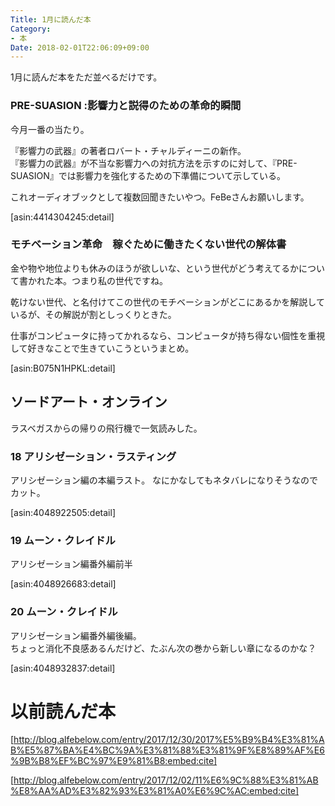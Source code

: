 ```yaml
---
Title: 1月に読んだ本
Category:
- 本
Date: 2018-02-01T22:06:09+09:00
---
```


1月に読んだ本をただ並べるだけです。

### PRE-SUASION :影響力と説得のための革命的瞬間

今月一番の当たり。

『影響力の武器』の著者ロバート・チャルディーニの新作。  
『影響力の武器』が不当な影響力への対抗方法を示すのに対して、『PRE-SUASION』では影響力を強化するための下準備について示している。

これオーディオブックとして複数回聞きたいやつ。FeBeさんお願いします。

[asin:4414304245:detail]



### モチベーション革命　稼ぐために働きたくない世代の解体書

金や物や地位よりも休みのほうが欲しいな、という世代がどう考えてるかについて書かれた本。つまり私の世代ですね。

乾けない世代、と名付けてこの世代のモチベーションがどこにあるかを解説しているが、その解説が割としっくりときた。

仕事がコンピュータに持ってかれるなら、コンピュータが持ち得ない個性を重視して好きなことで生きていこうというまとめ。


[asin:B075N1HPKL:detail]



## ソードアート・オンライン
ラスベガスからの帰りの飛行機で一気読みした。

### 18 アリシゼーション・ラスティング 
アリシゼーション編の本編ラスト。
なにかなしてもネタバレになりそうなのでカット。


[asin:4048922505:detail]



### 19 ムーン・クレイドル
アリシゼーション編番外編前半


[asin:4048926683:detail]



### 20 ムーン・クレイドル 
アリシゼーション編番外編後編。  
ちょっと消化不良感あるんだけど、たぶん次の巻から新しい章になるのかな？


[asin:4048932837:detail]


# 以前読んだ本


[http://blog.alfebelow.com/entry/2017/12/30/2017%E5%B9%B4%E3%81%AB%E5%87%BA%E4%BC%9A%E3%81%88%E3%81%9F%E8%89%AF%E6%9B%B8%EF%BC%97%E9%81%B8:embed:cite]



[http://blog.alfebelow.com/entry/2017/12/02/11%E6%9C%88%E3%81%AB%E8%AA%AD%E3%82%93%E3%81%A0%E6%9C%AC:embed:cite]









 

 
